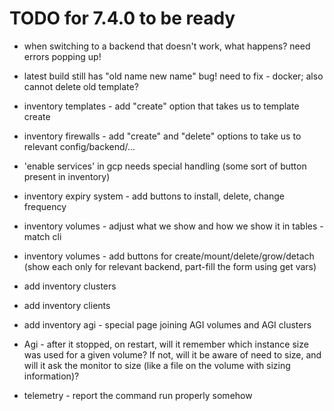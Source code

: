 # TODO for 7.4.0 to be ready

* when switching to a backend that doesn't work, what happens? need errors popping up!
* latest build still has "old name new name" bug! need to fix - docker; also cannot delete old template?

* inventory templates - add "create" option that takes us to template create
* inventory firewalls - add "create" and "delete" options to take us to relevant config/backend/...
* 'enable services' in gcp needs special handling (some sort of button present in inventory)
* inventory expiry system - add buttons to install, delete, change frequency
* inventory volumes - adjust what we show and how we show it in tables - match cli
* inventory volumes - add buttons for create/mount/delete/grow/detach (show each only for relevant backend, part-fill the form using get vars)

* add inventory clusters
* add inventory clients
* add inventory agi - special page joining AGI volumes and AGI clusters

* Agi - after it stopped, on restart, will it remember which instance size was used for a given volume? If not, will it be aware of need to size, and will it ask the monitor to size (like a file on the volume with sizing information)?
* telemetry - report the command run properly somehow
